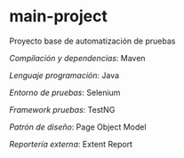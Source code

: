 # main-project
Proyecto base de automatización de pruebas

*Compilación y dependencias*: Maven

*Lenguaje programación*: Java

*Entorno de pruebas*: Selenium

*Framework pruebas*: TestNG

*Patrón de diseño*: Page Object Model

*Reportería externa*: Extent Report
